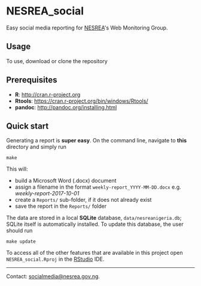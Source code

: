 # NESREA_social

Easy social media reporting for [NESREA](http://www.nesrea.gov.ng)'s Web Monitoring Group.

## Usage
To use, download or clone the repository

## Prerequisites
* __R__: <http://cran.r-project.org>
* __Rtools__: <https://cran.r-project.org/bin/windows/Rtools/>
* __pandoc__: <http://pandoc.org/installing.html>

## Quick start
Generating a report is **super easy**. On the command line, navigate to **this** directory and simply run  
```
make
```

This will:
+ build a Microsoft Word (.docx) document
+ assign a filename in the format `weekly-report_YYYY-MM-DD.docx` e.g. *weekly-report-2017-10-01*
+ create a `Reports/` sub-folder, if it does not already exist
+ save the report in the `Reports/` folder

The data are stored in a local **SQLite** database, `data/nesreanigeria.db`; SQLite itself is automatically installed. To update this database, the user should run  
```
make update
```

To access all of the other features that are available in this project open `NESREA_social.Rproj` in the [RStudio](https://www.rstudio.com/products/RStudio/) IDE.

***
Contact: <socialmedia@nesrea.gov.ng>.

